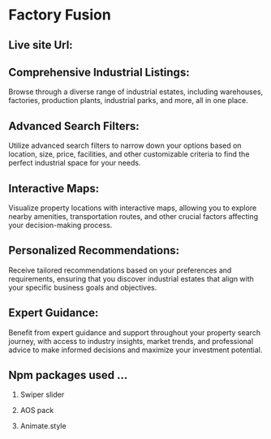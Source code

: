 # Factory Fusion

## Live site Url: 

## Comprehensive Industrial Listings:
  Browse through a diverse range of industrial estates, including warehouses, factories, production plants, industrial parks, and more, all in one place.
## Advanced Search Filters:
 Utilize advanced search filters to narrow down your options based on location, size, price, facilities, and other customizable criteria to find the perfect industrial space for your needs.
## Interactive Maps:
 Visualize property locations with interactive maps, allowing you to explore nearby amenities, transportation routes, and other crucial factors affecting your decision-making process.
## Personalized Recommendations:
 Receive tailored recommendations based on your preferences and requirements, ensuring that you discover industrial estates that align with your specific business goals and objectives.
## Expert Guidance:
 Benefit from expert guidance and support throughout your property search journey, with access to industry insights, market trends, and professional advice to make informed decisions and maximize your investment potential.


 ## Npm packages used ...
 1. Swiper slider

 2. AOS pack

 3. Animate.style